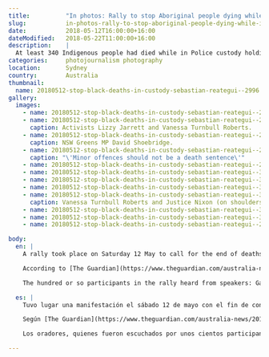 ```yaml
---
title:          "In photos: Rally to stop Aboriginal people dying while in police custody"
slug:           in-photos-rally-to-stop-aboriginal-people-dying-while-in-police-custody
date:           2018-05-12T16:00:00+16:00
dateModified:   2018-05-22T11:00:00+16:00
description:    |
  At least 340 Indigenous people had died while in Police custody holding or in prison from 1991 until 2016.
categories:     photojournalism photography
location:       Sydney
country:        Australia
thumbnail:
  name: 20180512-stop-black-deaths-in-custody-sebastian-reategui--2996
gallery:
  images:
    - name: 20180512-stop-black-deaths-in-custody-sebastian-reategui--2736
    - name: 20180512-stop-black-deaths-in-custody-sebastian-reategui--2775
      caption: Activists Lizzy Jarrett and Vanessa Turnbull Roberts.
    - name: 20180512-stop-black-deaths-in-custody-sebastian-reategui--2802
      caption: NSW Greens MP David Shoebridge.
    - name: 20180512-stop-black-deaths-in-custody-sebastian-reategui--2949
      caption: "\'Minor offences should not be a death sentence\'"
    - name: 20180512-stop-black-deaths-in-custody-sebastian-reategui--2996
    - name: 20180512-stop-black-deaths-in-custody-sebastian-reategui--3061
    - name: 20180512-stop-black-deaths-in-custody-sebastian-reategui--3093
    - name: 20180512-stop-black-deaths-in-custody-sebastian-reategui--3223
    - name: 20180512-stop-black-deaths-in-custody-sebastian-reategui--3294
      caption: Vanessa Turnbull Roberts and Justice Nixon (on shoulders).
    - name: 20180512-stop-black-deaths-in-custody-sebastian-reategui--3316
    - name: 20180512-stop-black-deaths-in-custody-sebastian-reategui--3380
    - name: 20180512-stop-black-deaths-in-custody-sebastian-reategui--2751

body:
  en: |
    A rally took place on Saturday 12 May to call for the end of deaths of Aboriginal people who have been taken into police custody. Demonstrators marched from Sydney Town Hall through the CBD.

    According to [The Guardian](https://www.theguardian.com/australia-news/2016/apr/15/aboriginal-deaths-in-custody-25-years-on-the-vicious-cycle-remains), at least 340 Indigenous people had died while in Police custody holding or in prison from 1991 until 2016.

    The hundred or so participants in the rally heard from speakers: Gail Hickey, the mother of a 17-year-old who was killed by Police in 2004; Leetona Dungay, mother of a man killed in prison in 2015; activist and poet Ken Canning; NSW Greens MP David Shoebridge; activist Lizzy Jarrett; a young boy Justice Nixon, and; 16-year-old activist and dancer Dylan Grundemann. Vanessa Turnbull Roberts and Gavin Walker MC'd the event.

  es: |
    Tuvo lugar una manifestación el sábado 12 de mayo con el fin de condenar los muertos de personas indígenas quienes hayan sido detenidas por la Policía. Los manifestantes marcharon desde el ayuntamiento Sydney Town Hall hasta una ruta por el centro.

    Según [The Guardian](https://www.theguardian.com/australia-news/2016/apr/15/aboriginal-deaths-in-custody-25-years-on-the-vicious-cycle-remains), por lo menos 340 personas indígenas habían muerto en la custodia de la Policía o mientras en prisión desde hace 1991 hasta 2016.

    Los oradores, quienes fueron escuchados por unos cientos participantes de la marcha, fueron: Gail Hickey, la madre de un joven de 17 años quien se asesino por la Policía en 2004; Leetona Dungay, la madre de un hombre asesinado en prisión en 2015; activista y poeta Ken Canning; miembro de parlamento NSW y del partido Greens, David Shoebridge; activista Lizzy Jarrett; un niño Justice Nixon; y, un joven activista y bailarín de 16 años, Dylan Grundemann. El evento fue presentado por Vanessa Turnbull Roberts y Gavin Walker.

---
```


